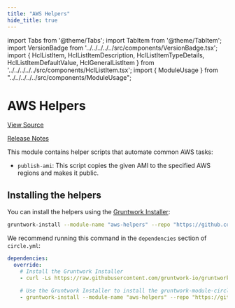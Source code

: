 ```yaml
---
title: "AWS Helpers"
hide_title: true
---
```


import Tabs from '@theme/Tabs';
import TabItem from '@theme/TabItem';
import VersionBadge from '../../../../../src/components/VersionBadge.tsx';
import { HclListItem, HclListItemDescription, HclListItemTypeDetails, HclListItemDefaultValue, HclGeneralListItem } from '../../../../../src/components/HclListItem.tsx';
import { ModuleUsage } from "../../../../../src/components/ModuleUsage";

<VersionBadge repoTitle="CI Modules" version="0.53.0" lastModifiedVersion="0.50.11"/>

# AWS Helpers

<a href="https://github.com/gruntwork-io/terraform-aws-ci/tree/v0.53.0/modules/aws-helpers" className="link-button" title="View the source code for this module in GitHub.">View Source</a>

<a href="https://github.com/gruntwork-io/terraform-aws-ci/releases/tag/v0.50.11" className="link-button" title="Release notes for only versions which impacted this module.">Release Notes</a>

This module contains helper scripts that automate common AWS tasks:

*   `publish-ami`: This script copies the given AMI to the specified AWS regions and makes it public.

## Installing the helpers

You can install the helpers using the [Gruntwork Installer](https://github.com/gruntwork-io/gruntwork-installer):

```bash
gruntwork-install --module-name "aws-helpers" --repo "https://github.com/gruntwork-io/terraform-aws-ci" --tag "v0.0.1"
```

We recommend running this command in the `dependencies` section of `circle.yml`:

```yaml
dependencies:
  override:
    # Install the Gruntwork Installer
    - curl -Ls https://raw.githubusercontent.com/gruntwork-io/gruntwork-installer/main/bootstrap-gruntwork-installer.sh | bash /dev/stdin --version v0.0.16

    # Use the Gruntwork Installer to install the gruntwork-module-circleci-helpers module
    - gruntwork-install --module-name "aws-helpers" --repo "https://github.com/gruntwork-io/terraform-aws-ci" --tag "v0.0.1"
```


<!-- ##DOCS-SOURCER-START
{
  "originalSources": [
    "https://github.com/gruntwork-io/terraform-aws-ci/tree/v0.53.0/modules/aws-helpers/readme.md",
    "https://github.com/gruntwork-io/terraform-aws-ci/tree/v0.53.0/modules/aws-helpers/variables.tf",
    "https://github.com/gruntwork-io/terraform-aws-ci/tree/v0.53.0/modules/aws-helpers/outputs.tf"
  ],
  "sourcePlugin": "module-catalog-api",
  "hash": "cd26ae78bf4bd3b1b429c2f0555771f3"
}
##DOCS-SOURCER-END -->
